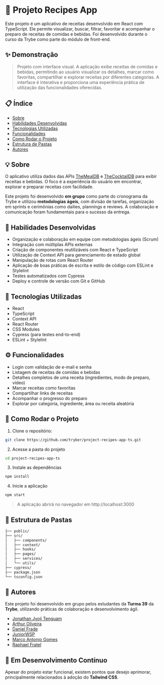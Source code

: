 # 🍲 Projeto Recipes App

Este projeto é um aplicativo de receitas desenvolvido em React com TypeScript. Ele permite visualizar, buscar, filtrar, favoritar e acompanhar o preparo de receitas de comidas e bebidas. Foi desenvolvido durante o curso da Trybe como parte do módulo de front-end.

## ✨ Demonstração

> Projeto com interface visual. A aplicação exibe receitas de comidas e bebidas, permitindo ao usuário visualizar os detalhes, marcar como favoritas, compartilhar e explorar receitas por diferentes categorias. A interface é interativa e proporciona uma experiência prática de utilização das funcionalidades oferecidas.

## 📋 Índice

- [Sobre](#-sobre)
- [Habilidades Desenvolvidas](#-habilidades-desenvolvidas)
- [Tecnologias Utilizadas](#-tecnologias-utilizadas)
- [Funcionalidades](#-funcionalidades)
- [Como Rodar o Projeto](#-como-rodar-o-projeto)
- [Estrutura de Pastas](#-estrutura-de-pastas)
- [Autores](#-autores)

## 💡 Sobre

O aplicativo utiliza dados das APIs [TheMealDB](https://www.themealdb.com/api.php) e [TheCocktailDB](https://www.thecocktaildb.com/api.php) para exibir receitas e bebidas. O foco é a experiência do usuário em encontrar, explorar e preparar receitas com facilidade.

Este projeto foi desenvolvido **em grupo** como parte do cronograma da Trybe e utilizou **metodologias ágeis**, com divisão de tarefas, organização em sprints e cerimônias como dailies, plannings e reviews. A colaboração e comunicação foram fundamentais para o sucesso da entrega.

## 🧠 Habilidades Desenvolvidas

- Organização e colaboração em equipe com metodologias ágeis (Scrum)
- Integração com múltiplas APIs externas
- Criação de componentes reutilizáveis com React e TypeScript
- Utilização de Context API para gerenciamento de estado global
- Manipulação de rotas com React Router
- Aplicação de boas práticas de escrita e estilo de código com ESLint e Stylelint
- Testes automatizados com Cypress
- Deploy e controle de versão com Git e GitHub

## 🧪 Tecnologias Utilizadas

- React
- TypeScript
- Context API
- React Router
- CSS Modules
- Cypress (para testes end-to-end)
- ESLint + Stylelint

## ⚙️ Funcionalidades

- Login com validação de e-mail e senha
- Listagem de receitas de comidas e bebidas
- Detalhes completos de uma receita (ingredientes, modo de preparo, vídeo)
- Marcar receitas como favoritas
- Compartilhar links de receitas
- Acompanhar o progresso do preparo
- Explorar por categoria, ingrediente, área ou receita aleatória

## 🧭 Como Rodar o Projeto

1. Clone o repositório:
```bash
git clone https://github.com/tryber/project-recipes-app-ts.git
```

2. Acesse a pasta do projeto

```bash
cd project-recipes-app-ts
```

3. Instale as dependências

```bash
npm install
```

4. Inicie a aplicação

```bash
npm start
```
>A aplicação abrirá no navegador em http://localhost:3000

## 📁 Estrutura de Pastas

```bash
├── public/
├── src/
│   ├── components/
│   ├── context/
│   ├── hooks/
│   ├── pages/
│   ├── services/
│   └── utils/
├── cypress/
├── package.json
└── tsconfig.json
```
## 👥 Autores

Este projeto foi desenvolvido em grupo pelos estudantes da **Turma 39** da **Trybe**, utilizando práticas de colaboração e desenvolvimento ágil.

- [Jonathan Jyoji Tenguam](https://github.com/JyojiTenguam)
- [Arthur Oliveira](https://github.com/ArthurOliveiraSPM)
- [Daniel Frade](https://github.com/daniel-frade)
- [JuniorWSP](https://github.com/JuniorWSP)
- [Marco Antonio Gomes](https://github.com/marcoa-gomes)
- [Raphael Fratel](https://github.com/raphafratel)

## 🚧 Em Desenvolvimento Contínuo

Apesar do projeto estar funcional, existem pontos que desejo aprimorar, principalmente relacionados à adoção do **Tailwind CSS**.
